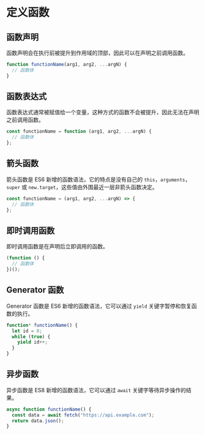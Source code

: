 # 定义函数

## 函数声明

函数声明会在执行前被提升到作用域的顶部，因此可以在声明之前调用函数。

```js
function functionName(arg1, arg2, ...argN) {
  // 函数体
}
```

## 函数表达式

函数表达式通常被赋值给一个变量，这种方式的函数不会被提升，因此无法在声明之前调用函数。

```js
const functionName = function (arg1, arg2, ...argN) {
  // 函数体
};
```

## 箭头函数

箭头函数是 ES6 新增的函数语法，它的特点是没有自己的 `this`，`arguments`，`super` 或 `new.target`，这些值由外围最近一层非箭头函数决定。

```js
const functionName = (arg1, arg2, ...argN) => {
  // 函数体
};
```

## 即时调用函数

即时调用函数是在声明后立即调用的函数。

```js
(function () {
  // 函数体
})();
```

## Generator 函数

Generator 函数是 ES6 新增的函数语法，它可以通过 `yield` 关键字暂停和恢复函数的执行。

```js
function* functionName() {
  let id = 0;
  while (true) {
    yield id++;
  }
}
```

## 异步函数

异步函数是 ES8 新增的函数语法，它可以通过 `await` 关键字等待异步操作的结果。

```js
async function functionName() {
  const data = await fetch("https://api.example.com");
  return data.json();
}
```
